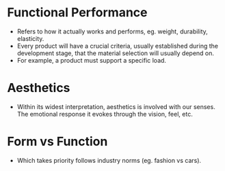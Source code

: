 # Functional Performance
- Refers to how it actually works and performs, eg. weight, durability, elasticity.
- Every product will have a crucial criteria, usually established during the development stage, that the material selection will usually depend on.
- For example, a product must support a specific load.

# Aesthetics
- Within its widest interpretation, aesthetics is involved with our senses. The emotional response it evokes through the vision, feel, etc.

# Form vs Function
- Which takes priority follows industry norms (eg. fashion vs cars).